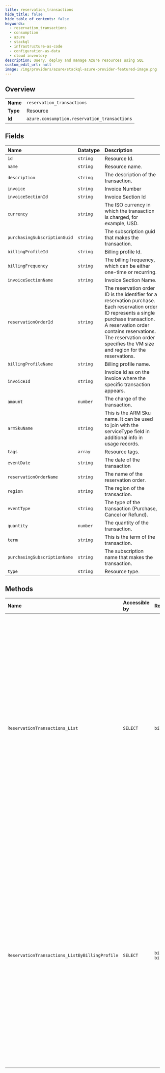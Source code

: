```yaml
---
title: reservation_transactions
hide_title: false
hide_table_of_contents: false
keywords:
  - reservation_transactions
  - consumption
  - azure    
  - stackql
  - infrastructure-as-code
  - configuration-as-data
  - cloud inventory
description: Query, deploy and manage Azure resources using SQL
custom_edit_url: null
image: /img/providers/azure/stackql-azure-provider-featured-image.png
---
```

  
    

## Overview
<table><tbody>
<tr><td><b>Name</b></td><td><code>reservation_transactions</code></td></tr>
<tr><td><b>Type</b></td><td>Resource</td></tr>
<tr><td><b>Id</b></td><td><code>azure.consumption.reservation_transactions</code></td></tr>
</tbody></table>

## Fields
| Name | Datatype | Description |
|:-----|:---------|:------------|
| `id` | `string` | Resource Id. |
| `name` | `string` | Resource name. |
| `description` | `string` | The description of the transaction. |
| `invoice` | `string` | Invoice Number |
| `invoiceSectionId` | `string` | Invoice Section Id |
| `currency` | `string` | The ISO currency in which the transaction is charged, for example, USD. |
| `purchasingSubscriptionGuid` | `string` | The subscription guid that makes the transaction. |
| `billingProfileId` | `string` | Billing profile Id. |
| `billingFrequency` | `string` | The billing frequency, which can be either one-time or recurring. |
| `invoiceSectionName` | `string` | Invoice Section Name. |
| `reservationOrderId` | `string` | The reservation order ID is the identifier for a reservation purchase. Each reservation order ID represents a single purchase transaction. A reservation order contains reservations. The reservation order specifies the VM size and region for the reservations. |
| `billingProfileName` | `string` | Billing profile name. |
| `invoiceId` | `string` | Invoice Id as on the invoice where the specific transaction appears. |
| `amount` | `number` | The charge of the transaction. |
| `armSkuName` | `string` | This is the ARM Sku name. It can be used to join with the serviceType field in additional info in usage records. |
| `tags` | `array` | Resource tags. |
| `eventDate` | `string` | The date of the transaction |
| `reservationOrderName` | `string` | The name of the reservation order. |
| `region` | `string` | The region of the transaction. |
| `eventType` | `string` | The type of the transaction (Purchase, Cancel or Refund). |
| `quantity` | `number` | The quantity of the transaction. |
| `term` | `string` | This is the term of the transaction. |
| `purchasingSubscriptionName` | `string` | The subscription name that makes the transaction. |
| `type` | `string` | Resource type. |
## Methods
| Name | Accessible by | Required Params | Description |
|:-----|:--------------|:----------------|:------------|
| `ReservationTransactions_List` | `SELECT` | `billingAccountId` | List of transactions for reserved instances on billing account scope. Note: The refund transactions are posted along with its purchase transaction (i.e. in the purchase billing month). For example, The refund is requested in May 2021. This refund transaction will have event date as May 2021 but the billing month as April 2020 when the reservation purchase was made. |
| `ReservationTransactions_ListByBillingProfile` | `SELECT` | `billingAccountId, billingProfileId` | List of transactions for reserved instances on billing profile scope. The refund transactions are posted along with its purchase transaction (i.e. in the purchase billing month). For example, The refund is requested in May 2021. This refund transaction will have event date as May 2021 but the billing month as April 2020 when the reservation purchase was made. |
